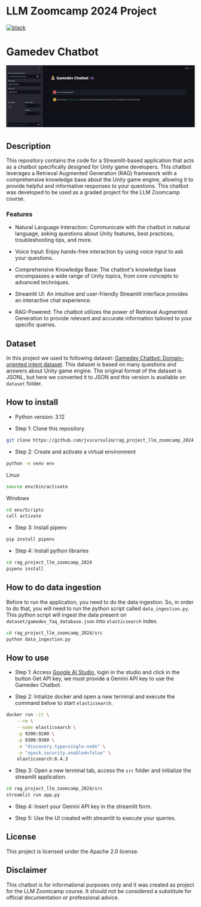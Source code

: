 # LLM Zoomcamp 2024 Project

[![black](https://img.shields.io/badge/code%20style-black-000000.svg)](https://github.com/psf/black)

# Gamedev Chatbot

![image](fig/app_ui.png)

## Description

This repository contains the code for a Streamlit-based application that acts as a chatbot specifically designed for Unity game developers. This chatbot leverages a Retrieval Augmented Generation (RAG) framework with a comprehensive knowledge base about the Unity game engine, allowing it to provide helpful and informative responses to your questions. This chatbot was developed to be used as a graded project for the LLM Zoomcamp course.

### Features

* Natural Language Interaction: Communicate with the chatbot in natural language, asking questions about Unity features, best practices, troubleshooting tips, and more.

* Voice Input: Enjoy hands-free interaction by using voice input to ask your questions.

* Comprehensive Knowledge Base: The chatbot's knowledge base encompasses a wide range of Unity topics, from core concepts to advanced techniques.

* Streamlit UI: An intuitive and user-friendly Streamlit interface provides an interactive chat experience.

* RAG-Powered: The chatbot utilizes the power of Retrieval Augmented Generation to provide relevant and accurate information tailored to your specific queries.

## Dataset

In this project we used to following dataset: [Gamedev Chatbot: Domain-oriented intent dataset](https://www.kaggle.com/datasets/antonkozyriev/unity3d-faq). This dataset is based on many questions and answers about Unity game engine. The original format of the dataset is JSONL, but here we converted it to JSON and this version is available on `dataset` folder. 

## How to install

* Python version: 3.12

* Step 1: Clone this repository
```bash
git clone https://github.com/jvscursulim/rag_project_llm_zoomcamp_2024
```

* Step 2: Create and activate a virtual environment
```bash
python -m venv env
```

Linux
```bash
source env/bin/activate
```

Windows
```bash
cd env/Scripts
call activate
```

* Step 3: Install pipenv 
```bash
pip install pipenv
```

* Step 4: Install python libraries
```bash
cd rag_project_llm_zoomcamp_2024
pipenv install
```

## How to do data ingestion

Before to run the application, you need to do the data ingestion. So, in order to do that, you will need to run the python script called `data_ingestion.py`. This python script will ingest the data present on `dataset/gamedev_faq_database.json` into `elasticsearch` index.
```bash
cd rag_project_llm_zoomcamp_2024/src
python data_ingestion.py
```

## How to use

* Step 1: Access [Google AI Studio](https://ai.google.dev/aistudio), login in the studio and click in the button Get API key, we must provide a Gemini API key to use the Gamedev Chatbot.

* Step 2: Intialize docker and open a new terminal and execute the command below to start `elasticsearch`.
```bash
docker run -it \
    --rm \
    --name elasticsearch \
    -p 9200:9200 \
    -p 9300:9300 \
    -e "discovery.type=single-node" \
    -e "xpack.security.enabled=false" \
    elasticsearch:8.4.3
```

* Step 3: Open a new terminal tab, access the `src` folder and initialize the streamlit application.
```bash
cd rag_project_llm_zoomcamp_2024/src
streamlit run app.py
```

* Step 4: Insert your Gemini API key in the streamlit form.

* Step 5: Use the UI created with streamlit to execute your queries.

## License

This project is licensed under the Apache 2.0 license.

## Disclaimer

This chatbot is for informational purposes only and it was created as project for the LLM Zoomcamp course. It should not be considered a substitute for official documentation or professional advice.
